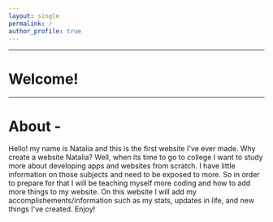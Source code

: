 ```yaml
---
layout: single
permalink: / 
author_profile: true
---
```


------------------
# Welcome!
------------------
# About -

Hello! my name is Natalia and this is the first website I've ever made. Why create a website Natalia? Well, when its time to go to college 
I want to study more about developing apps and websites from scratch. I have little information on those subjects and need to be exposed to more. So in order to prepare for that I will be teaching myself more coding and how to add more things to my website. On this website I will add my accomplishements/information such as my stats, updates in life, and new things I've created. Enjoy! 
